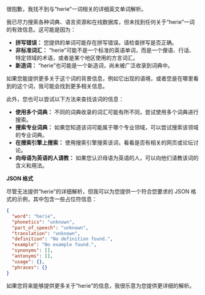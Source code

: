 很抱歉，我找不到与“herie”一词相关的详细英文单词解析。

我已尽力搜索各种词典、语言资源和在线数据库，但未找到任何关于“herie”一词的有效信息。这可能是因为：

*   **拼写错误：** 您提供的单词可能存在拼写错误。请检查拼写是否正确。
*   **非标准词汇：** “herie”可能不是一个标准的英语单词，而是一个俚语、行话、特定领域的术语，或者是某个地区使用的方言词汇。
*   **新造词：** “herie”也可能是一个新造词，尚未被广泛收录到词典中。

如果您能提供更多关于这个词的背景信息，例如它出现的语境，或者您是在哪里看到的这个词，我可能会找到更多相关信息。

此外，您也可以尝试以下方法来查找该词的信息：

*   **使用多个词典：** 不同的词典收录的词汇可能有所不同，尝试使用多个词典进行搜索。
*   **搜索专业词典：** 如果您知道该词可能属于哪个专业领域，可以尝试搜索该领域的专业词典。
*   **在搜索引擎上搜索：** 使用搜索引擎搜索该词，看看是否有相关的网页或论坛讨论。
*   **向母语为英语的人请教：** 如果您认识母语为英语的人，可以向他们请教该词的含义和用法。

**JSON 格式**

尽管无法提供“herie”的详细解析，但我可以为您提供一个符合您要求的 JSON 格式的示例，其中包含一些占位符信息：

```json
{
  "word": "herie",
  "phonetics": "unknown",
  "part_of_speech": "unknown",
  "translation": "unknown",
  "definition": "No definition found.",
  "example": "No example found.",
  "synonyms": [],
  "antonyms": [],
  "usage": {},
  "phrases": {}
}
```

如果您将来能够提供更多关于“herie”的信息，我很乐意为您提供更详细的解析。 